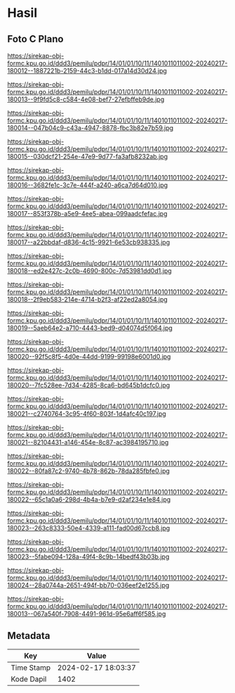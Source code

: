# Hasil

## Foto C Plano

https://sirekap-obj-formc.kpu.go.id/ddd3/pemilu/pdpr/14/01/01/10/11/1401011011002-20240217-180012--1887221b-2159-44c3-b1dd-017a14d30d24.jpg

https://sirekap-obj-formc.kpu.go.id/ddd3/pemilu/pdpr/14/01/01/10/11/1401011011002-20240217-180013--9f9fd5c8-c584-4e08-bef7-27efbffeb9de.jpg

https://sirekap-obj-formc.kpu.go.id/ddd3/pemilu/pdpr/14/01/01/10/11/1401011011002-20240217-180014--047b04c9-c43a-4947-8878-fbc3b82e7b59.jpg

https://sirekap-obj-formc.kpu.go.id/ddd3/pemilu/pdpr/14/01/01/10/11/1401011011002-20240217-180015--030dcf21-254e-47e9-9d77-fa3afb8232ab.jpg

https://sirekap-obj-formc.kpu.go.id/ddd3/pemilu/pdpr/14/01/01/10/11/1401011011002-20240217-180016--3682fe1c-3c7e-444f-a240-a6ca7d64d010.jpg

https://sirekap-obj-formc.kpu.go.id/ddd3/pemilu/pdpr/14/01/01/10/11/1401011011002-20240217-180017--853f378b-a5e9-4ee5-abea-099aadcfefac.jpg

https://sirekap-obj-formc.kpu.go.id/ddd3/pemilu/pdpr/14/01/01/10/11/1401011011002-20240217-180017--a22bbdaf-d836-4c15-9921-6e53cb938335.jpg

https://sirekap-obj-formc.kpu.go.id/ddd3/pemilu/pdpr/14/01/01/10/11/1401011011002-20240217-180018--ed2e427c-2c0b-4690-800c-7d53981dd0d1.jpg

https://sirekap-obj-formc.kpu.go.id/ddd3/pemilu/pdpr/14/01/01/10/11/1401011011002-20240217-180018--2f9eb583-214e-4714-b2f3-af22ed2a8054.jpg

https://sirekap-obj-formc.kpu.go.id/ddd3/pemilu/pdpr/14/01/01/10/11/1401011011002-20240217-180019--5aeb64e2-a710-4443-bed9-d04074d5f064.jpg

https://sirekap-obj-formc.kpu.go.id/ddd3/pemilu/pdpr/14/01/01/10/11/1401011011002-20240217-180020--92f5c8f5-4d0e-44dd-9199-99198e6001d0.jpg

https://sirekap-obj-formc.kpu.go.id/ddd3/pemilu/pdpr/14/01/01/10/11/1401011011002-20240217-180020--7fc528ee-7d34-4285-8ca6-bd645b1dcfc0.jpg

https://sirekap-obj-formc.kpu.go.id/ddd3/pemilu/pdpr/14/01/01/10/11/1401011011002-20240217-180021--c2740764-3c95-4f60-803f-1d4afc40c197.jpg

https://sirekap-obj-formc.kpu.go.id/ddd3/pemilu/pdpr/14/01/01/10/11/1401011011002-20240217-180021--82104431-a146-454e-8c87-ac3984195710.jpg

https://sirekap-obj-formc.kpu.go.id/ddd3/pemilu/pdpr/14/01/01/10/11/1401011011002-20240217-180022--80fa87c2-9740-4b78-862b-78da285fbfe0.jpg

https://sirekap-obj-formc.kpu.go.id/ddd3/pemilu/pdpr/14/01/01/10/11/1401011011002-20240217-180022--65c1a0a6-298d-4b4a-b7e9-d2af234e1e84.jpg

https://sirekap-obj-formc.kpu.go.id/ddd3/pemilu/pdpr/14/01/01/10/11/1401011011002-20240217-180023--263c8333-50e4-4339-a111-fad00d67ccb8.jpg

https://sirekap-obj-formc.kpu.go.id/ddd3/pemilu/pdpr/14/01/01/10/11/1401011011002-20240217-180023--5fabe094-128a-49f4-8c9b-14bedf43b03b.jpg

https://sirekap-obj-formc.kpu.go.id/ddd3/pemilu/pdpr/14/01/01/10/11/1401011011002-20240217-180024--28a0744a-2651-494f-bb70-036eef2e1255.jpg

https://sirekap-obj-formc.kpu.go.id/ddd3/pemilu/pdpr/14/01/01/10/11/1401011011002-20240217-180013--067a540f-7908-4491-961d-95e6aff6f585.jpg


## Metadata

| Key        | Value               |
| ---------- | ------------------- |
| Time Stamp | 2024-02-17 18:03:37 |
| Kode Dapil | 1402                |



